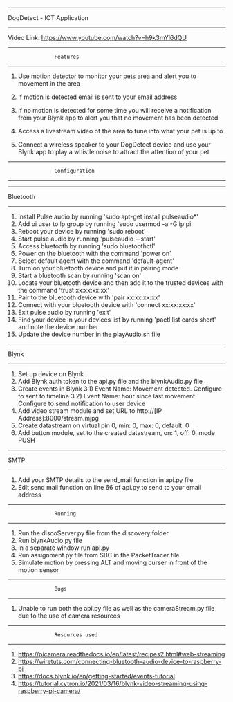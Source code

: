 ***************************************************

DogDetect - IOT Application

***************************************************

Video Link: https://www.youtube.com/watch?v=h9k3mYl6dQU


---------------------------------------------------
                   Features
---------------------------------------------------
1) Use motion detector to monitor your pets area and alert you to movement in the area

2) If motion is detected email is sent to your email address

3) If no motion is detected for some time you will receive a notification from your Blynk app to alert you that
   no movement has been detected

4) Access a livestream video of the area to tune into what your pet is up to

5) Connect a wireless speaker to your DogDetect device and use your Blynk app to play a whistle noise to attract the
   attention of your pet 


---------------------------------------------------
                   Configuration
---------------------------------------------------

*************
Bluetooth
*************

1) Install Pulse audio by running 'sudo apt-get install pulseaudio*'
2) Add pi user to lp group by running 'sudo usermod -a -G lp pi'
3) Reboot your device by running 'sudo reboot'
4) Start pulse audio by running 'pulseaudio --start'
5) Access bluetooth by running 'sudo bluetoothctl'
6) Power on the bluetooth with the command 'power on'
7) Select default agent with the command 'default-agent'
8) Turn on your bluetooth device and put it in pairing mode
9) Start a bluetooth scan by running 'scan on'
10) Locate your bluetooth device and then add it to the trusted devices with the command 'trust xx:xx:xx:xx'
11) Pair to the bluetooth device with 'pair xx:xx:xx:xx'
12) Connect with your bluetooth device with 'connect xx:xx:xx:xx'
13) Exit pulse audio by running 'exit'
14) Find your device in your devices list by running 'pactl list cards short' and note the device number
15) Update the device number in the playAudio.sh file


*************
Blynk
*************

1) Set up device on Blynk
2) Add Blynk auth token to the api.py file and the blynkAudio.py file
3) Create events in Blynk
    3.1) Event Name: Movement detected. Configure to sent to timeline
    3.2) Event Name: hour since last movement. Configure to send notification to user device
4) Add video stream module and set URL to http://[IP Address]:8000/stream.mjpg
5) Create datastream on virtual pin 0, min: 0, max: 0, default: 0
6) Add button module, set to the created datastream, on: 1, off: 0, mode PUSH


*************
SMTP
*************

1) Add your SMTP details to the send_mail function in api.py file
2) Edit send mail function on line 66 of api.py to send to your email address


---------------------------------------------------
                   Running
---------------------------------------------------

1) Run the discoServer.py file from the discovery folder
2) Run blynkAudio.py file
3) In a separate window run api.py
4) Run assignment.py file from SBC in the PacketTracer file 
5) Simulate motion by pressing ALT and moving curser in front of the motion sensor


---------------------------------------------------
                   Bugs
---------------------------------------------------

1) Unable to run both the api.py file as well as the cameraStream.py file due to the use of camera resources


---------------------------------------------------
                   Resources used
---------------------------------------------------

1) https://picamera.readthedocs.io/en/latest/recipes2.html#web-streaming
2) https://wiretuts.com/connecting-bluetooth-audio-device-to-raspberry-pi
3) https://docs.blynk.io/en/getting-started/events-tutorial
4) https://tutorial.cytron.io/2021/03/16/blynk-video-streaming-using-raspberry-pi-camera/
